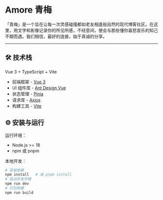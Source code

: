 # Amore 青梅

「青梅」是一个旨在让每一次灵感碰撞都如老友相逢般自然的现代博客社区。在这里，用文字和影像记录你的所见所感，不经意间，便会与那些懂你喜怒哀乐的知己不期而遇。我们相信，最好的连接，始于真诚的分享。

---

## 🛠️ 技术栈

Vue 3 + TypeScript + Vite

+ 前端框架 - [Vue 3](https://vuejs.org/)
+ UI 组件库 - [Ant Design Vue](https://antdv.com/)
+ 状态管理 - [Pinia](https://pinia.vuejs.org/)
+ 请求库 - [Axios](https://axios-http.com/)
+ 构建工具 - [Vite](https://vitejs.dev/)

## ⚙️ 安装与运行

运行环境：

+ Node.js >= 18
+ npm 或 pnpm

本地开发：
```bash
# 安装依赖
npm install   # 或 pnpm install
# 启动开发环境
npm run dev
# 打包构建
npm run build
```
